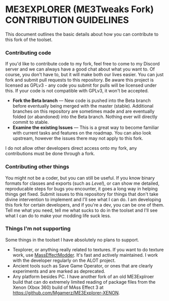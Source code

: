 # ME3EXPLORER (ME3Tweaks Fork) CONTRIBUTION GUIDELINES
This document outlines the basic details about how you can contribute to this fork of the toolset.

### Contributing code
If you'd like to contribute code to my fork, feel free to come to my Discord server and we can always have a good chat about what you want to. Of course, you don't have to, but it will make both our lives easier. You can just fork and submit pull requests to this repository. Be aware this project is licensed as GPLv3 - any code you submit for pulls will be licensed under this. If your code is not compatible with GPLv3, it won't be accepted.

- __Fork the Beta branch__ &mdash; New code is pushed into the Beta branch before eventually being merged with the master (stable). Additional branches on this repository are sometimes made and are eventually folded (or abandoned) into the Beta branch. Nothing ever will directly commit to stable.
- __Examine the existing Issues__ &mdash; This is a great way to become familiar with current tasks and features on the roadmap. You can also look upstream, however the issues there may not apply to this fork.

I do not allow other developers direct access onto my fork, any contributions must be done through a fork.

### Contributing other things
You might not be a coder, but you can still be useful. If you know binary formats for classes and exports (such as *Level*), or can show me detailed, reproducable steps for bugs you encounter, it goes a long way in helping things get fixed. Submit issues to this repository for things that don't take divine intervention to implement and I'll see what I can do. I am developing this fork for certain developers, and if you're a dev, you can be one of them. Tell me what you need, tell me what sucks to do in the toolset and I'll see what I can do to make your modding life suck less.

### Things I'm not supporting
Some things in the toolset I have absolutely no plans to support.
 - Texplorer, or anything really related to textures. If you want to do texture work, use [MassEffectModder](https://github.com/MassEffectModder/MassEffectModder). It's fast and actively maintained. I work with the developer regularly on the ALOT project.
 - Ancient tools such as Save Game Operator, or ones that are clearly experiments and are marked as deprecated.
 - Any platform besides PC. I have another fork of an old ME3Explroer build that can do extremely limited reading of package files from the Xenon (Xbox 360) build of MAss Effect 3 at https://github.com/Mgamerz/ME3Explorer-XENON.
